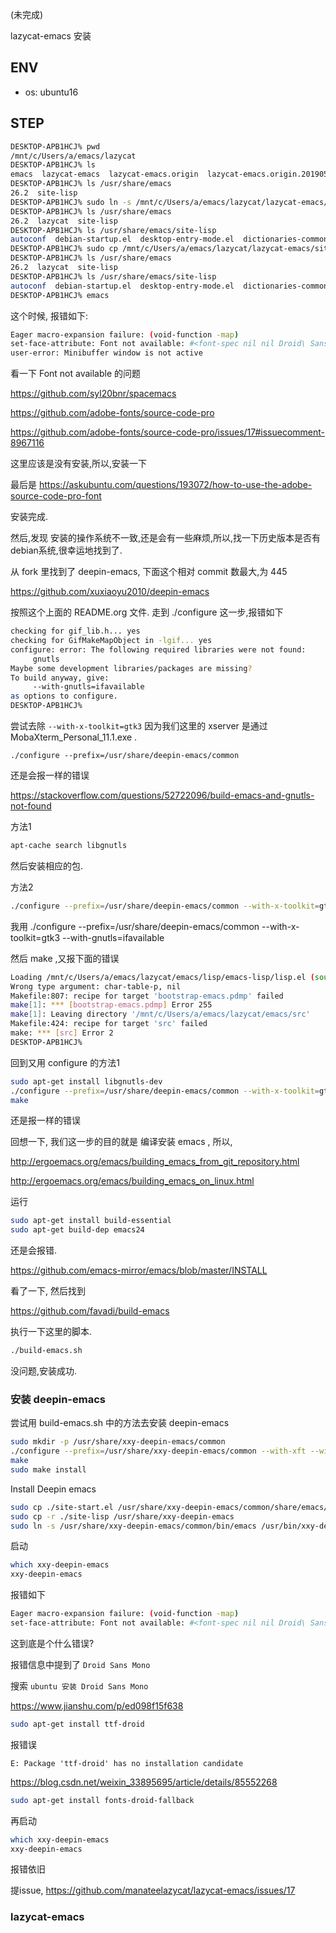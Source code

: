 
(未完成)

lazycat-emacs 安装

## ENV

- os: ubuntu16

## STEP


```bash
DESKTOP-APB1HCJ% pwd
/mnt/c/Users/a/emacs/lazycat
DESKTOP-APB1HCJ% ls
emacs  lazycat-emacs  lazycat-emacs.origin  lazycat-emacs.origin.20190505
DESKTOP-APB1HCJ% ls /usr/share/emacs
26.2  site-lisp
DESKTOP-APB1HCJ% sudo ln -s /mnt/c/Users/a/emacs/lazycat/lazycat-emacs/site-lisp /usr/share/emacs/lazycat
DESKTOP-APB1HCJ% ls /usr/share/emacs
26.2  lazycat  site-lisp
DESKTOP-APB1HCJ% ls /usr/share/emacs/site-lisp
autoconf  debian-startup.el  desktop-entry-mode.el  dictionaries-common  subdirs.el
DESKTOP-APB1HCJ% sudo cp /mnt/c/Users/a/emacs/lazycat/lazycat-emacs/site-start.el /usr/share/emacs/site-lisp/
DESKTOP-APB1HCJ% ls /usr/share/emacs
26.2  lazycat  site-lisp
DESKTOP-APB1HCJ% ls /usr/share/emacs/site-lisp
autoconf  debian-startup.el  desktop-entry-mode.el  dictionaries-common  site-start.el  subdirs.el
DESKTOP-APB1HCJ% emacs
```

这个时候, 报错如下:

```bash
Eager macro-expansion failure: (void-function -map)
set-face-attribute: Font not available: #<font-spec nil nil Droid\ Sans\ Mono-14 nil nil nil nil nil nil nil nil nil ((:name . "Droid Sans Mono-14") (:user-spec . "Droid Sans Mono-14"))>
user-error: Minibuffer window is not active
```

看一下 Font not available 的问题

https://github.com/syl20bnr/spacemacs

https://github.com/adobe-fonts/source-code-pro

https://github.com/adobe-fonts/source-code-pro/issues/17#issuecomment-8967116

这里应该是没有安装,所以,安装一下

最后是 https://askubuntu.com/questions/193072/how-to-use-the-adobe-source-code-pro-font 


安装完成.

然后,发现 安装的操作系统不一致,还是会有一些麻烦,所以,找一下历史版本是否有debian系统,很幸运地找到了.

从 fork 里找到了 deepin-emacs, 下面这个相对 commit 数最大,为 445

https://github.com/xuxiaoyu2010/deepin-emacs

按照这个上面的 README.org 文件. 走到 ./configure 这一步,报错如下

```bash
checking for gif_lib.h... yes
checking for GifMakeMapObject in -lgif... yes
configure: error: The following required libraries were not found:
     gnutls
Maybe some development libraries/packages are missing?
To build anyway, give:
     --with-gnutls=ifavailable
as options to configure.
DESKTOP-APB1HCJ%
```


尝试去除 `--with-x-toolkit=gtk3` 因为我们这里的 xserver 是通过 MobaXterm_Personal_11.1.exe . 

`./configure --prefix=/usr/share/deepin-emacs/common `

还是会报一样的错误


https://stackoverflow.com/questions/52722096/build-emacs-and-gnutls-not-found

方法1 

```bash
apt-cache search libgnutls
```

然后安装相应的包.

方法2 

```bash
./configure --prefix=/usr/share/deepin-emacs/common --with-x-toolkit=gtk3 --with-gnutls=ifavailable
```

我用 ./configure --prefix=/usr/share/deepin-emacs/common --with-x-toolkit=gtk3 --with-gnutls=ifavailable 

然后 make ,又报下面的错误

```bash
Loading /mnt/c/Users/a/emacs/lazycat/emacs/lisp/emacs-lisp/lisp.el (source)...
Wrong type argument: char-table-p, nil
Makefile:807: recipe for target 'bootstrap-emacs.pdmp' failed
make[1]: *** [bootstrap-emacs.pdmp] Error 255
make[1]: Leaving directory '/mnt/c/Users/a/emacs/lazycat/emacs/src'
Makefile:424: recipe for target 'src' failed
make: *** [src] Error 2
DESKTOP-APB1HCJ%
```

回到又用 configure 的方法1

```bash
sudo apt-get install libgnutls-dev
./configure --prefix=/usr/share/deepin-emacs/common --with-x-toolkit=gtk3 
make
```

还是报一样的错误

回想一下, 我们这一步的目的就是 编译安装 emacs , 所以, 

http://ergoemacs.org/emacs/building_emacs_from_git_repository.html

http://ergoemacs.org/emacs/building_emacs_on_linux.html

运行 

```bash
sudo apt-get install build-essential
sudo apt-get build-dep emacs24
```

还是会报错.

https://github.com/emacs-mirror/emacs/blob/master/INSTALL

看了一下, 然后找到

https://github.com/favadi/build-emacs

执行一下这里的脚本.

```bash
./build-emacs.sh
```

没问题,安装成功.

### 安装 deepin-emacs ###

尝试用 build-emacs.sh 中的方法去安装 deepin-emacs

```bash
sudo mkdir -p /usr/share/xxy-deepin-emacs/common
./configure --prefix=/usr/share/xxy-deepin-emacs/common --with-xft --with-x-toolkit=gtk3 
make 
sudo make install
```

Install Deepin emacs

```bash
sudo cp ./site-start.el /usr/share/xxy-deepin-emacs/common/share/emacs/site-lisp/
sudo cp -r ./site-lisp /usr/share/xxy-deepin-emacs
sudo ln -s /usr/share/xxy-deepin-emacs/common/bin/emacs /usr/bin/xxy-deepin-emacs
```

启动

```bash
which xxy-deepin-emacs
xxy-deepin-emacs
```

报错如下

```bash
Eager macro-expansion failure: (void-function -map)
set-face-attribute: Font not available: #<font-spec nil nil Droid\ Sans\ Mono-14 nil nil nil nil nil nil nil nil nil ((:name . "Droid Sans Mono-14") (:user-spec . "Droid Sans Mono-14"))>
```

这到底是个什么错误?

报错信息中提到了 `Droid Sans Mono`

搜索 `ubuntu 安装 Droid Sans Mono`

https://www.jianshu.com/p/ed098f15f638

```bash
sudo apt-get install ttf-droid
```

报错误

```
E: Package 'ttf-droid' has no installation candidate
```

https://blog.csdn.net/weixin_33895695/article/details/85552268

```bash
sudo apt-get install fonts-droid-fallback
```

再启动

```bash
which xxy-deepin-emacs
xxy-deepin-emacs
```

报错依旧

提issue, https://github.com/manateelazycat/lazycat-emacs/issues/17



### lazycat-emacs ###










